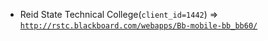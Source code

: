  - Reid State Technical College(`client_id=1442`) => [`http://rstc.blackboard.com/webapps/Bb-mobile-bb_bb60/`](http://rstc.blackboard.com/webapps/Bb-mobile-bb_bb60/)
